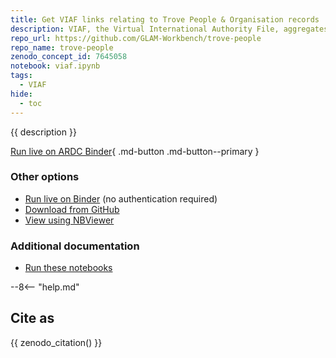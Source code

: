 ```yaml
---
title: Get VIAF links relating to Trove People & Organisation records
description: VIAF, the Virtual International Authority File, aggregates identifiers for people and organisations from a wide range of name authority systems, including Libraries Australia. Many records in Trove's People & Organisations zone have Libraries Australia identifiers attached to them. Using these LA identifers it's possible to query VIAF for links related to a Trove record in other name authority systems.
repo_url: https://github.com/GLAM-Workbench/trove-people
repo_name: trove-people
zenodo_concept_id: 7645058
notebook: viaf.ipynb
tags:
  - VIAF
hide:
  - toc
---
```


{{ description }}


[Run live on ARDC Binder](https://binderhub.rc.nectar.org.au/v2/gh/GLAM-Workbench/{{repo_name}}/HEAD?urlpath=/lab/tree/{{notebook}}){ .md-button .md-button--primary }

### Other options

* [Run live on Binder](https://mybinder.org/v2/gh/GLAM-Workbench/{{repo_name}}/HEAD?urlpath=/lab/tree/{{notebook}}) (no authentication required)
* [Download from GitHub](https://github.com/GLAM-Workbench/{{repo_name}}/blob/master/{{notebook}})
* [View using NBViewer](https://nbviewer.jupyter.org/github/GLAM-Workbench/{{repo_name}}/blob/master/{{notebook}})

### Additional documentation

* [Run these notebooks](../#run-these-notebooks)

--8<-- "help.md"

## Cite as

{{ zenodo_citation() }}